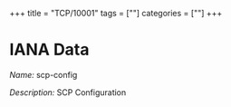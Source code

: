 +++
title = "TCP/10001"
tags = [""]
categories = [""]
+++

# IANA Data

_Name:_ scp-config

_Description:_ SCP Configuration

